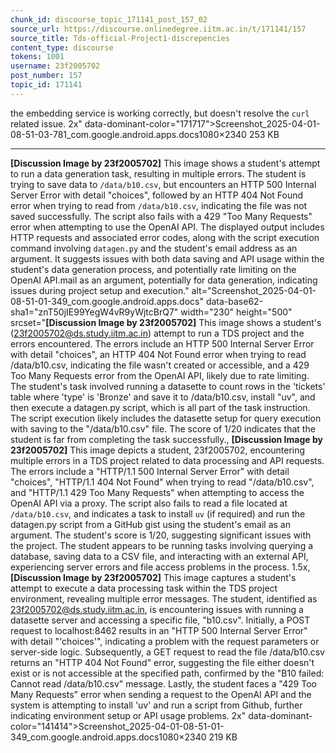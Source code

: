 ```yaml
---
chunk_id: discourse_topic_171141_post_157_02
source_url: https://discourse.onlinedegree.iitm.ac.in/t/171141/157
source_title: Tds-official-Project1-discrepencies
content_type: discourse
tokens: 1001
username: 23f2005702
post_number: 157
topic_id: 171141
---
```


 the embedding service is working correctly, but doesn't resolve the `curl` related issue. 2x" data-dominant-color="171717">Screenshot_2025-04-01-08-51-03-781_com.google.android.apps.docs1080×2340 253 KB

---

**[Discussion Image by 23f2005702]** This image shows a student's attempt to run a data generation task, resulting in multiple errors. The student is trying to save data to `/data/b10.csv`, but encounters an HTTP 500 Internal Server Error with detail "choices", followed by an HTTP 404 Not Found error when trying to read from `/data/b10.csv`, indicating the file was not saved successfully. The script also fails with a 429 "Too Many Requests" error when attempting to use the OpenAI API. The displayed output includes HTTP requests and associated error codes, along with the script execution command involving `datagen.py` and the student's email address as an argument. It suggests issues with both data saving and API usage within the student's data generation process, and potentially rate limiting on the OpenAI API.mail as an argument, potentially for data generation, indicating issues during project setup and execution." alt="Screenshot_2025-04-01-08-51-01-349_com.google.android.apps.docs" data-base62-sha1="znT50jIE99YegW4vR9yWjtcBrQ7" width="230" height="500" srcset="**[Discussion Image by 23f2005702]** This image shows a student's (23f2005702@ds.study.iitm.ac.in) attempt to run a TDS project and the errors encountered. The errors include an HTTP 500 Internal Server Error with detail "choices", an HTTP 404 Not Found error when trying to read /data/b10.csv, indicating the file wasn't created or accessible, and a 429 Too Many Requests error from the OpenAI API, likely due to rate limiting. The student's task involved running a datasette to count rows in the 'tickets' table where 'type' is 'Bronze' and save it to /data/b10.csv, install "uv", and then execute a datagen.py script, which is all part of the task instruction. The script execution likely includes the datasette setup for query execution with saving to the "/data/b10.csv" file. The score of 1/20 indicates that the student is far from completing the task successfully., **[Discussion Image by 23f2005702]** This image depicts a student, 23f2005702, encountering multiple errors in a TDS project related to data processing and API requests. The errors include a "HTTP/1.1 500 Internal Server Error" with detail "choices", "HTTP/1.1 404 Not Found" when trying to read "/data/b10.csv", and "HTTP/1.1 429 Too Many Requests" when attempting to access the OpenAI API via a proxy. The script also fails to read a file located at `/data/b10.csv`, and indicates a task to install `uv` (if required) and run the datagen.py script from a GitHub gist using the student's email as an argument. The student's score is 1/20, suggesting significant issues with the project. The student appears to be running tasks involving querying a database, saving data to a CSV file, and interacting with an external API, experiencing server errors and file access problems in the process. 1.5x, **[Discussion Image by 23f2005702]** This image captures a student's attempt to execute a data processing task within the TDS project environment, revealing multiple error messages. The student, identified as 23f2005702@ds.study.iitm.ac.in, is encountering issues with running a datasette server and accessing a specific file, "b10.csv". Initially, a POST request to localhost:8462 results in an "HTTP 500 Internal Server Error" with detail "'choices'", indicating a problem with the request parameters or server-side logic. Subsequently, a GET request to read the file /data/b10.csv returns an "HTTP 404 Not Found" error, suggesting the file either doesn't exist or is not accessible at the specified path, confirmed by the "B10 failed: Cannot read /data/b10.csv" message. Lastly, the student faces a "429 Too Many Requests" error when sending a request to the OpenAI API and the system is attempting to install 'uv' and run a script from Github, further indicating environment setup or API usage problems. 2x" data-dominant-color="141414">Screenshot_2025-04-01-08-51-01-349_com.google.android.apps.docs1080×2340 219 KB
